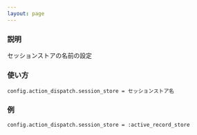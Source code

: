 ```yaml
---
layout: page
---
```

### 説明
セッションストアの名前の設定

### 使い方
    config.action_dispatch.session_store = セッションストア名

### 例
    config.action_dispatch.session_store = :active_record_store